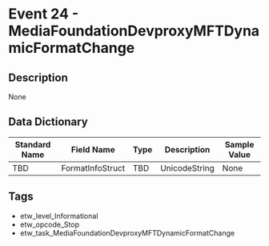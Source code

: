# Event 24 - MediaFoundationDevproxyMFTDynamicFormatChange

## Description
None

## Data Dictionary
|Standard Name|Field Name|Type|Description|Sample Value|
|---|---|---|---|---|
|TBD|FormatInfoStruct|TBD|UnicodeString|None|None|

## Tags
* etw_level_Informational
* etw_opcode_Stop
* etw_task_MediaFoundationDevproxyMFTDynamicFormatChange